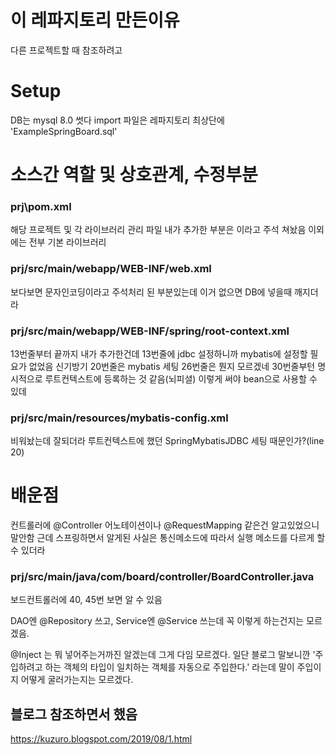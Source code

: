 # 이 레파지토리 만든이유
다른 프로젝트할 때 참조하려고
# Setup
DB는 mysql 8.0 썻다 import 파일은 레파지토리 최상단에 'ExampleSpringBoard.sql'
# 소스간 역할 및 상호관계, 수정부분
### prj\pom.xml
해당 프로젝트 및 각 라이브러리 관리 파일
내가 추가한 부분은 <!-- 아래부터 내가 추가함 --> 이라고 주석 쳐놨음
이외에는 전부 기본 라이브러리
### prj/src/main/webapp/WEB-INF/web.xml
보다보면 문자인코딩이라고 주석처리 된 부분있는데 이거 없으면 DB에 넣을때 깨지더라
### prj/src/main/webapp/WEB-INF/spring/root-context.xml
13번줄부터 끝까지 내가 추가한건데
13번줄에 jdbc 설정하니까 mybatis에 설정할 필요가 없었음 신기방기
20번줄은 mybatis 세팅
26번줄은 뭔지 모르겠네
30번줄부턴 명시적으로 루트컨텍스트에 등록하는 것 같음(뇌피셜)
  이렇게 써야 bean으로 사용할 수 있데
### prj/src/main/resources/mybatis-config.xml
비워놨는데 잘되더라
루트컨텍스트에 했던 SpringMybatisJDBC 세팅 때문인가?(line 20)
# 배운점
컨트롤러에 @Controller 어노테이션이나 @RequestMapping 같은건 알고있었으니 말안함
근데 스프링하면서 알게된 사실은 통신메소드에 따라서 실행 메소드를 다르게 할 수 있더라
### prj/src/main/java/com/board/controller/BoardController.java
보드컨트롤러에 40, 45번 보면 알 수 있음

DAO엔 @Repository 쓰고, Service엔 @Service 쓰는데
꼭 이렇게 하는건지는 모르겠음.

@Inject 는 뭐 넣어주는거까진 알겠는데 그게 다임 모르겠다.
일단 블로그 말보니깐
'주입하려고 하는 객체의 타입이 일치하는 객체를 자동으로 주입한다.'
라는데 말이 주입이지 어떻게 굴러가는지는 모르겠다.

## 블로그 참조하면서 했음
https://kuzuro.blogspot.com/2019/08/1.html
